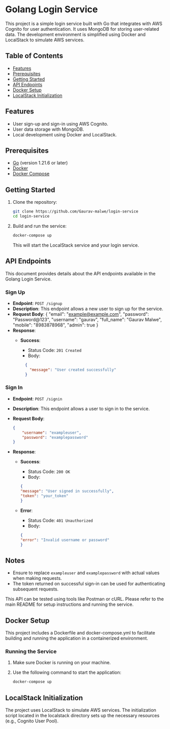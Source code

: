 # Golang Login Service

This project is a simple login service built with Go that integrates with AWS Cognito for user authentication. It uses MongoDB for storing user-related data. The development environment is simplified using Docker and LocalStack to simulate AWS services.

## Table of Contents

- [Features](#features)
- [Prerequisites](#prerequisites)
- [Getting Started](#getting-started)
- [API Endpoints](#api-endpoints)
- [Docker Setup](#docker-setup)
- [LocalStack Initialization](#localstack-initialization)

## Features

- User sign-up and sign-in using AWS Cognito.
- User data storage with MongoDB.
- Local development using Docker and LocalStack.

## Prerequisites

- [Go](https://golang.org/doc/install) (version 1.21.6 or later)
- [Docker](https://docs.docker.com/get-docker/)
- [Docker Compose](https://docs.docker.com/compose/install/)

## Getting Started

1. Clone the repository:

    ```bash
    git clone https://github.com/Gaurav-malwe/login-service
    cd login-service
    ```

2. Build and run the service:

    ```bash
    docker-compose up
    ```

    This will start the LocalStack service and your login service.

## API Endpoints

This document provides details about the API endpoints available in the Golang Login Service.

### Sign Up

- **Endpoint**: `POST /signup`
- **Description**: This endpoint allows a new user to sign up for the service.
- **Request Body**:
  {
    "email": "<example@example.com>",
    "password": "Password@123",
    "username": "gaurav",
    "full_name": "Gaurav Malwe",
    "mobile": "8983878968",
    "admin": true
}
- **Response**:
  - **Success**:
    - Status Code: `201 Created`
    - Body:

    ```json
      {
        "message": "User created successfully"
      }
    ```

### Sign In

- **Endpoint**: `POST /signin`
- **Description**: This endpoint allows a user to sign in to the service.
- **Request Body**:

    ```json
    {
        "username": "exampleuser",
        "password": "examplepassword"
    }
    ```

- **Response**:
  - **Success**:
    - Status Code: `200 OK`
    - Body:

    ```json
    {
    "message": "User signed in successfully",
    "token": "your_token"
    }
    ```

  - **Error**:
    - Status Code: `401 Unauthorized`
    - Body:

    ```json
    {
    "error": "Invalid username or password"
    }
    ```

## Notes

- Ensure to replace `exampleuser` and `examplepassword` with actual values when making requests.
- The token returned on successful sign-in can be used for authenticating subsequent requests.

This API can be tested using tools like Postman or cURL. Please refer to the main README for setup instructions and running the service.

## Docker Setup

This project includes a Dockerfile and docker-compose.yml to facilitate building and running the application in a containerized environment.

### Running the Service

1. Make sure Docker is running on your machine.
2. Use the following command to start the application:

    ```bash
    docker-compose up
    ```

## LocalStack Initialization

The project uses LocalStack to simulate AWS services. The initialization script located in the localstack directory sets up the necessary resources (e.g., Cognito User Pool).
